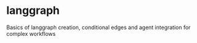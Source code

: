 # langgraph
Basics of langgraph creation, conditional edges and agent integration for complex workflows
